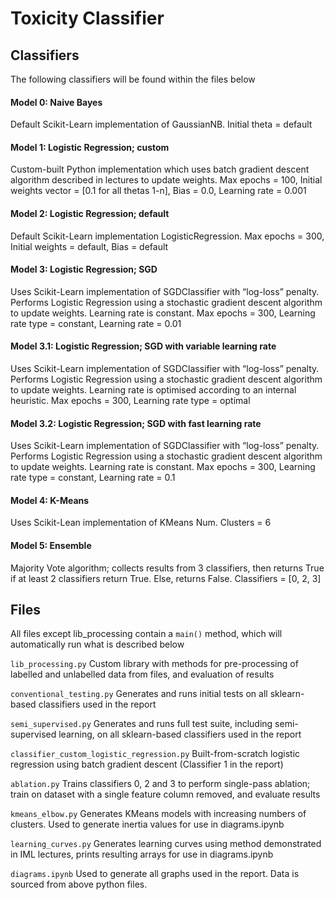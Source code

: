 # Toxicity Classifier

## Classifiers

The following classifiers will be found within the files below

#### Model 0: Naive Bayes

Default Scikit-Learn implementation of GaussianNB. Initial theta = default

#### Model 1: Logistic Regression; custom

Custom-built Python implementation which uses batch gradient descent algorithm described in lectures to update weights. Max epochs = 100, Initial weights vector = [0.1 for all thetas 1-n], Bias = 0.0, Learning rate = 0.001

#### Model 2: Logistic Regression; default

Default Scikit-Learn implementation LogisticRegression. Max epochs = 300, Initial weights = default, Bias = default

#### Model 3: Logistic Regression; SGD

Uses Scikit-Learn implementation of SGDClassifier with “log-loss” penalty. Performs Logistic Regression using a stochastic gradient descent algorithm to update weights. Learning rate is constant. Max epochs = 300, Learning rate type = constant, Learning rate = 0.01

#### Model 3.1: Logistic Regression; SGD with variable learning rate

Uses Scikit-Learn implementation of SGDClassifier with “log-loss” penalty. Performs Logistic Regression using a stochastic gradient descent algorithm to update weights. Learning rate is optimised according to an internal heuristic. Max epochs = 300, Learning rate type = optimal

#### Model 3.2: Logistic Regression; SGD with fast learning rate

Uses Scikit-Learn implementation of SGDClassifier with “log-loss” penalty. Performs Logistic Regression using a stochastic gradient descent algorithm to update weights. Learning rate is constant. Max epochs = 300, Learning rate type = constant, Learning rate = 0.1

#### Model 4: K-Means

Uses Scikit-Lean implementation of KMeans Num. Clusters = 6

#### Model 5: Ensemble

Majority Vote algorithm; collects results from 3 classifiers, then returns True if at least 2 classifiers return True. Else, returns False. Classifiers = [0, 2, 3]


## Files

All files except lib_processing contain a `main()` method, which will automatically run what is described below

`lib_processing.py`
Custom library with methods for pre-processing of labelled and unlabelled data from files, and evaluation of results

`conventional_testing.py`
Generates and runs initial tests on all sklearn-based classifiers used in the report

`semi_supervised.py`
Generates and runs full test suite, including semi-supervised learning, on all sklearn-based classifiers used in the report

`classifier_custom_logistic_regression.py`
Built-from-scratch logistic regression using batch gradient descent (Classifier 1 in the report)

`ablation.py`
Trains classifiers 0, 2 and 3 to perform single-pass ablation;
train on dataset with a single feature column removed, and evaluate results

`kmeans_elbow.py`
Generates KMeans models with increasing numbers of clusters. Used to generate inertia values for use in diagrams.ipynb

`learning_curves.py`
Generates learning curves using method demonstrated in IML lectures, prints resulting arrays for use in diagrams.ipynb

`diagrams.ipynb`
Used to generate all graphs used in the report. Data is sourced from above python files.
